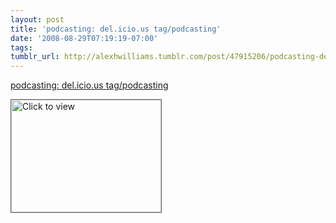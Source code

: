 ```yaml
---
layout: post
title: 'podcasting: del.icio.us tag/podcasting'
date: '2008-08-29T07:19:19-07:00'
tags: 
tumblr_url: http://alexhwilliams.tumblr.com/post/47915206/podcasting-del-icio-us-tag-podcasting
---
```

<a href="https://www.iterasi.net/OpenViewer.aspx?sqrlitid=65ovG1mi8Um1P8580acwNg">podcasting: del.icio.us tag/podcasting</a><br/><p><a href="https://www.iterasi.net/OpenViewer.aspx?sqrlitid=65ovG1mi8Um1P8580acwNg" target="_blank"> <img src="http://AssetHost01a.iterasi.net/ec2eb670e447/94d5ad32ba6b/ff6f9e86baa1/40a7eb87b7ce/804ffcd0-7364-474d-a0b7-0b671de59371/thumbnail.jpg???20080829141901???YY8Ly/2oHdcysTF/LgRamFAxxJ8v4ZHYM1oXgzl4kwdiC+zJ2H/UN2FZIY8uVoa0tJch2HmkXzrM9lOT+wihlLAotCd4nhUbrMeMw89ovpIEkHqpHJPAXHYeN7EBDDQRvz/oqJvt1MnG5RFH2MmEB8lLO9EUw/8i1aLaj1rQpQA=" width="240" height="180" style="border:solid 1px #666" alt="Click to view"/></a></p>
